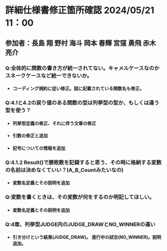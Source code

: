 # 詳細仕様書修正箇所確認 2024/05/21　11：00
## 参加者：長島 翔 野村 海斗 岡本 春輝 宮窪 勇飛 赤木 亮介
### Q:全体的に関数の書き方が統一されてない。キャメルケースなのかスネークケースなど統一できないか。
- #### コーディング規約に従い修正。図に記載されている関数名も修正。

### Q:4.1と4.2の戻り値のある関数の型は列挙型の型か、もしくは違う型を使う？
- #### 列挙型定義の修正、それに伴う文章の修正
- #### 引数の修正と追加
- #### 記号についての情報を追加

### Q:4.1.2 Result()で勝敗数を記録すると思う、その時に格納する変数の名前は決めなくていい？(A_B_Countみたいなの)
- #### 変数名定義とその説明を追加

### Q:変数を書くときは、その変数が何をするのか明記してほしい。
- #### 変数名定義とその説明を追加 

### Q:4章、列挙型JUDGE内のJUDGE_DRAWとNO_WINNERの違い
- #### 引き分けという結果(JUDGE_DRAW)。 進行中の試合(NO_WINNER)。説明追加。
